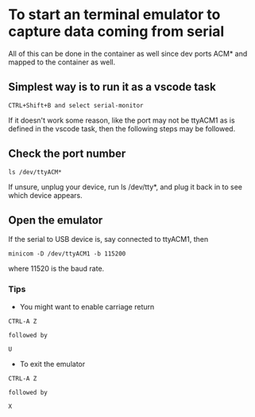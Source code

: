 # To start an terminal emulator to capture data coming from serial

All of this can be done in the container as well since dev ports ACM* and mapped to
the container as well.

## Simplest way is to run it as a vscode task

```
CTRL+Shift+B and select serial-monitor
```

If it doesn't work some reason, like the port may not be ttyACM1 as is defined 
in the vscode task, then the following steps may be followed.

## Check the port number
``` 
ls /dev/ttyACM*
```

If unsure, unplug your device, run ls /dev/tty*, and plug it back in to see which device appears.

## Open the emulator
If the serial to USB device is, say connected to ttyACM1, then

```
minicom -D /dev/ttyACM1 -b 115200
```

where 11520 is the baud rate.


### Tips
- You might want to enable carriage return

```
CTRL-A Z

followed by

U
```

- To exit the emulator

```
CTRL-A Z

followed by

X
```